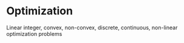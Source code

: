# Optimization
Linear integer, convex, non-convex, discrete, continuous, non-linear optimization problems
